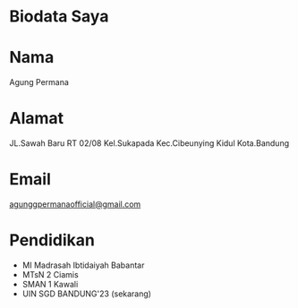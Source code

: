 # Biodata Saya
# Nama
Agung Permana
# Alamat
JL.Sawah Baru RT 02/08 Kel.Sukapada Kec.Cibeunying Kidul Kota.Bandung
# Email
agunggpermanaofficial@gmail.com
# Pendidikan 
-  MI Madrasah Ibtidaiyah Babantar
-  MTsN 2 Ciamis
-  SMAN 1 Kawali
-  UIN SGD BANDUNG'23 (sekarang)

